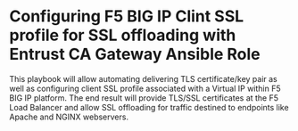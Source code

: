 # Configuring F5 BIG IP Clint SSL profile for SSL offloading with Entrust CA Gateway Ansible Role
This playbook will allow automating delivering TLS certificate/key pair as well as configuring client SSL profile associated with a Virtual IP within F5 BIG IP platform. The end result will provide TLS/SSL certificates at the F5 Load Balancer and allow SSL offloading for traffic destined to endpoints like Apache and NGINX webservers.
